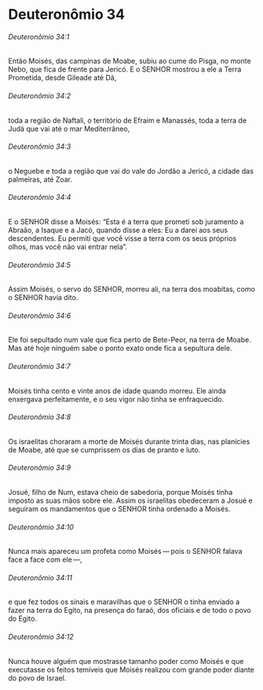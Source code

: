 # Deuteronômio 34

###### Deuteronômio 34:1

Então Moisés, das campinas de Moabe, subiu ao cume do Pisga, no monte Nebo, que fica de frente para Jericó. E o SENHOR mostrou a ele a Terra Prometida, desde Gileade até Dã,

###### Deuteronômio 34:2

toda a região de Naftali, o território de Efraim e Manassés, toda a terra de Judá que vai até o mar Mediterrâneo,

###### Deuteronômio 34:3

o Neguebe e toda a região que vai do vale do Jordão a Jericó, a cidade das palmeiras, até Zoar.

###### Deuteronômio 34:4

E o SENHOR disse a Moisés: “Esta é a terra que prometi sob juramento a Abraão, a Isaque e a Jacó, quando disse a eles: Eu a darei aos seus descendentes. Eu permiti que você visse a terra com os seus próprios olhos, mas você não vai entrar nela”.

###### Deuteronômio 34:5

Assim Moisés, o servo do SENHOR, morreu ali, na terra dos moabitas, como o SENHOR havia dito.

###### Deuteronômio 34:6

Ele foi sepultado num vale que fica perto de Bete-Peor, na terra de Moabe. Mas até hoje ninguém sabe o ponto exato onde fica a sepultura dele.

###### Deuteronômio 34:7

Moisés tinha cento e vinte anos de idade quando morreu. Ele ainda enxergava perfeitamente, e o seu vigor não tinha se enfraquecido.

###### Deuteronômio 34:8

Os israelitas choraram a morte de Moisés durante trinta dias, nas planícies de Moabe, até que se cumprissem os dias de pranto e luto.

###### Deuteronômio 34:9

Josué, filho de Num, estava cheio de sabedoria, porque Moisés tinha imposto as suas mãos sobre ele. Assim os israelitas obedeceram a Josué e seguiram os mandamentos que o SENHOR tinha ordenado a Moisés.

###### Deuteronômio 34:10

Nunca mais apareceu um profeta como Moisés — pois o SENHOR falava face a face com ele —,

###### Deuteronômio 34:11

e que fez todos os sinais e maravilhas que o SENHOR o tinha enviado a fazer na terra do Egito, na presença do faraó, dos oficiais e de todo o povo do Egito.

###### Deuteronômio 34:12

Nunca houve alguém que mostrasse tamanho poder como Moisés e que executasse os feitos temíveis que Moisés realizou com grande poder diante do povo de Israel.

